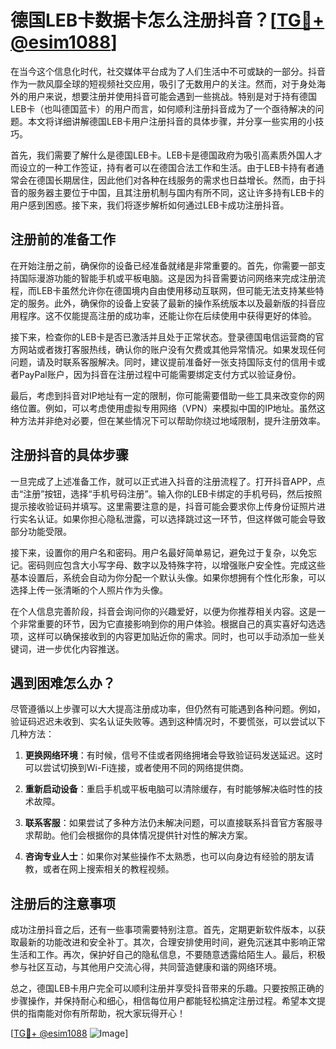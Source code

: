 # 德国LEB卡数据卡怎么注册抖音？[[TG💪+ @esim1088](https://t.me/s/esim1088)]

在当今这个信息化时代，社交媒体平台成为了人们生活中不可或缺的一部分。抖音作为一款风靡全球的短视频社交应用，吸引了无数用户的关注。然而，对于身处海外的用户来说，想要注册并使用抖音可能会遇到一些挑战。特别是对于持有德国LEB卡（也叫德国蓝卡）的用户而言，如何顺利注册抖音成为了一个亟待解决的问题。本文将详细讲解德国LEB卡用户注册抖音的具体步骤，并分享一些实用的小技巧。

首先，我们需要了解什么是德国LEB卡。LEB卡是德国政府为吸引高素质外国人才而设立的一种工作签证，持有者可以在德国合法工作和生活。由于LEB卡持有者通常会在德国长期居住，因此他们对各种在线服务的需求也日益增长。然而，由于抖音的服务器主要位于中国，且其注册机制与国内有所不同，这让许多持有LEB卡的用户感到困惑。接下来，我们将逐步解析如何通过LEB卡成功注册抖音。

## 注册前的准备工作

在开始注册之前，确保你的设备已经准备就绪是非常重要的。首先，你需要一部支持国际漫游功能的智能手机或平板电脑。这是因为抖音需要访问网络来完成注册流程，而LEB卡虽然允许你在德国境内自由使用移动互联网，但可能无法支持某些特定的服务。此外，确保你的设备上安装了最新的操作系统版本以及最新版的抖音应用程序。这不仅能提高注册的成功率，还能让你在后续使用中获得更好的体验。

接下来，检查你的LEB卡是否已激活并且处于正常状态。登录德国电信运营商的官方网站或者拨打客服热线，确认你的账户没有欠费或其他异常情况。如果发现任何问题，请及时联系客服解决。同时，建议提前准备好一张支持国际支付的信用卡或者PayPal账户，因为抖音在注册过程中可能需要绑定支付方式以验证身份。

最后，考虑到抖音对IP地址有一定的限制，你可能需要借助一些工具来改变你的网络位置。例如，可以考虑使用虚拟专用网络（VPN）来模拟中国的IP地址。虽然这种方法并非绝对必要，但在某些情况下可以帮助你绕过地域限制，提升注册效率。

## 注册抖音的具体步骤

一旦完成了上述准备工作，就可以正式进入抖音的注册流程了。打开抖音APP，点击“注册”按钮，选择“手机号码注册”。输入你的LEB卡绑定的手机号码，然后按照提示接收验证码并填写。这里需要注意的是，抖音可能会要求你上传身份证照片进行实名认证。如果你担心隐私泄露，可以选择跳过这一环节，但这样做可能会导致部分功能受限。

接下来，设置你的用户名和密码。用户名最好简单易记，避免过于复杂，以免忘记。密码则应包含大小写字母、数字以及特殊字符，以增强账户安全性。完成这些基本设置后，系统会自动为你分配一个默认头像。如果你想拥有个性化形象，可以选择上传一张清晰的个人照片作为头像。

在个人信息完善阶段，抖音会询问你的兴趣爱好，以便为你推荐相关内容。这是一个非常重要的环节，因为它直接影响到你的用户体验。根据自己的真实喜好勾选选项，这样可以确保接收到的内容更加贴近你的需求。同时，也可以手动添加一些关键词，进一步优化内容推送。

## 遇到困难怎么办？

尽管遵循以上步骤可以大大提高注册成功率，但仍然有可能遇到各种问题。例如，验证码迟迟未收到、实名认证失败等。遇到这种情况时，不要慌张，可以尝试以下几种方法：

1. **更换网络环境**：有时候，信号不佳或者网络拥堵会导致验证码发送延迟。这时可以尝试切换到Wi-Fi连接，或者使用不同的网络提供商。
   
2. **重新启动设备**：重启手机或平板电脑可以清除缓存，有时能够解决临时性的技术故障。

3. **联系客服**：如果尝试了多种方法仍未解决问题，可以直接联系抖音官方客服寻求帮助。他们会根据你的具体情况提供针对性的解决方案。

4. **咨询专业人士**：如果你对某些操作不太熟悉，也可以向身边有经验的朋友请教，或者在网上搜索相关的教程视频。

## 注册后的注意事项

成功注册抖音之后，还有一些事项需要特别注意。首先，定期更新软件版本，以获取最新的功能改进和安全补丁。其次，合理安排使用时间，避免沉迷其中影响正常生活和工作。再次，保护好自己的隐私信息，不要随意透露给陌生人。最后，积极参与社区互动，与其他用户交流心得，共同营造健康和谐的网络环境。

总之，德国LEB卡用户完全可以顺利注册并享受抖音带来的乐趣。只要按照正确的步骤操作，并保持耐心和细心，相信每位用户都能轻松搞定注册过程。希望本文提供的指南能对你有所帮助，祝大家玩得开心！

[[TG💪+ @esim1088](https://t.me/s/esim1088) ![Image](https://i.postimg.cc/4NQfJmqS/Snipaste-2025-05-13-00-14-12.png)]